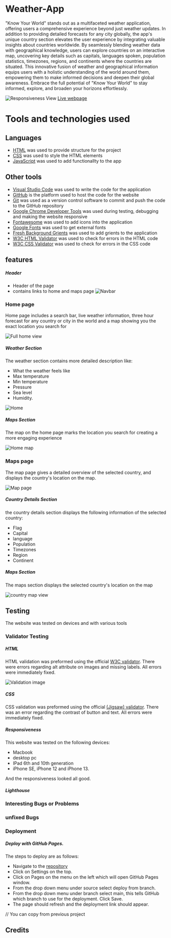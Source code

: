 # Weather-App

<p>"Know Your World" stands out as a multifaceted weather application, offering users a comprehensive experience beyond just weather updates. In addition to providing detailed forecasts for any city globally, the app's unique country section elevates the user experience by integrating valuable insights about countries worldwide. By seamlessly blending weather data with geographical knowledge, users can explore countries on an interactive map, uncovering key details such as capitals, languages spoken, population statistics, timezones, regions, and continents where the countries are situated. This innovative fusion of weather and geographical information equips users with a holistic understanding of the world around them, empowering them to make informed decisions and deepen their global awareness. Embrace the full potential of "Know Your World" to stay informed, explore, and broaden your horizons effortlessly.</p>

![Responsiveness View](assets/images/home-responsive-view.png)
[Live webpage](https://raed-nimer.github.io/Weather-App/index.html)

# Tools and technologies used

## Languages

- [HTML](https://web.dev/learn/html/overview/) was used to provide structure for the project
- [CSS](https://developer.mozilla.org/en-US/docs/Web/CSS) was used to style the HTML elements
- [JavaScript](https://developer.mozilla.org/en-US/docs/Web/JavaScript) was used to add functionallty to the app

## Other tools

- [Visual Studio Code](https://code.visualstudio.com/) was used to write the code for the application
- [GitHub](https://github.com/) is the platform used to host the code for the website
- [Git](https://git-scm.com/) was used as a version control software to commit and push the code to the GitHub repository
- [Google Chrome Developer Tools](https://developer.chrome.com/docs/devtools/overview/) was used during testing, debugging and making the website responsive
- [Fontawesome](https://fontawesome.com/) was used to add icons into the application
- [Google Fonts](https://fontawesome.com/) was used to get external fonts
- [Fresh Background Grients](https://webgradients.com/) was used to add grients to the application
- [W3C HTML Validator](https://validator.w3.org/) was used to check for errors in the HTML code
- [W3C CSS Validator](https://jigsaw.w3.org/css-validator/) was used to check for errors in the CSS code

## features

##### Header

- Header of the page
- contains links to home and maps page
  ![Navbar](assets/images/navbar.png)

### Home page

<p>Home page includes a search bar, live weather information, three hour forecast for any country or city in the world and a map showing you the exact location you search for </p>

![Full home view](assets/images/complete-home-view.png)

##### Weather Section

The weather section contains more detailed description like:

- What the weather feels like
- Max temperature
- Min temperature
- Pressure
- Sea level
- Humidity.

![Home](assets/images/home-view.png)

##### Maps Section

<p>The map on the home page marks the location you search for creating a more engaging experience</p>

![Home map](assets/images/home-map-view.png)

### Maps page

The map page gives a detailed overview of the selected country, and displays the country's location on the map.

![Map page](assets/images/map-page-view.png)

##### Country Details Section

the country details section displays the following information of the selected country:

- Flag
- Capital
- language
- Population
- Timezones
- Region
- Continent

##### Maps Section

<p>The maps section displays the selected country's location on the map</p>

![country map view](assets/images/maps-page-map-view.png)

## Testing

The website was tested on devices and with various tools

### Validator Testing

##### HTML

HTML validation was preformed using the official [W3C validator](https://validator.w3.org/nu/?doc=https%3A%2F%2Fraed-nimer.github.io%2FWeather-App%2Findex.html). There were errors regarding alt attribute on images and missing labels. All errors were immediately fixed.

![Validation image](assets/images/html-validation.png)

##### CSS

CSS validation was preformed using the official [(Jigsaw) validator](https://jigsaw.w3.org/css-validator/validator?uri=https%3A%2F%2Fraed-nimer.github.io%2FWeather-App%2Findex.html&profile=css3svg&usermedium=all&warning=1&vextwarning=&lang=en#warnings). There was an error regarding the contrast of button and text. All errors were immediately fixed.

<!-- add image -->

##### Responsiveness

This website was tested on the following devices:

- Macbook
- desktop pc
- IPad 6th and 10th generation
- iPhone SE, iPhone 12 and iPhone 13.

And the responsiveness looked all good.

##### Lighthouse

### Interesting Bugs or Problems

### unfixed Bugs

### Deployment

##### Deploy with GitHub Pages.

The steps to deploy are as follows:

- Navigate to the [repository](https://github.com/raed-nimer/Weather-App)
- Click on Settings on the top.
- Click on Pages on the menu on the left which will open GitHub Pages window.
- From the drop down menu under source select deploy from branch.
- From the drop down menu under branch select main, this tells GitHub which branch to use for the deployment. Click Save.
- The page should refresh and the deployment link should appear.

// You can copy from previous project

## Credits
